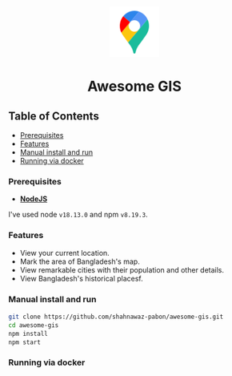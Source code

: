 <div align="center">
  <img alt="awesome-gis" height="100px" width="100px" src="./public/assets/location-pin.png" />
  <h1>Awesome GIS</h1>
</div>

## Table of Contents

- [Prerequisites](#prerequisites)
- [Features](#features)
- [Manual install and run](#manual-install-and-run)
- [Running via docker](#running-via-docker)

### Prerequisites

- **[NodeJS](https://nodejs.org/en/)**

I've used node `v18.13.0` and npm `v8.19.3`.

### Features

- View your current location.
- Mark the area of Bangladesh's map.
- View remarkable cities with their population and other details.
- View Bangladesh's historical placesf.

### Manual install and run

```sh
git clone https://github.com/shahnawaz-pabon/awesome-gis.git
cd awesome-gis
npm install
npm start
```

### Running via docker
